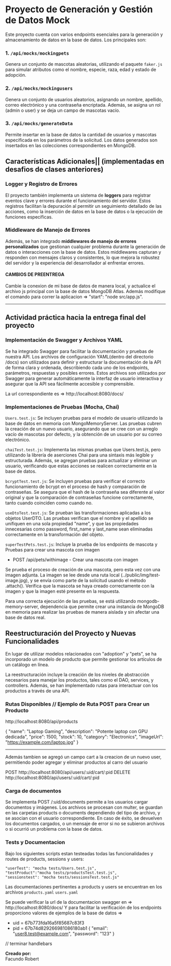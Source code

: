 # Proyecto de Generación y Gestión de Datos Mock

Este proyecto cuenta con varios endpoints esenciales para la generación y almacenamiento de datos en la base de datos. Los principales son:

### 1. **`/api/mocks/mockingpets`**  
Genera un conjunto de mascotas aleatorias, utilizando el paquete `faker.js` para simular atributos como el nombre, especie, raza, edad y estado de adopción.

### 2. **`/api/mocks/mockingusers`**  
Genera un conjunto de usuarios aleatorios, asignando un nombre, apellido, correo electrónico y una contraseña encriptada. Además, se asigna un rol (admin o user) y se deja un campo de mascotas vacío.

### 3. **`/api/mocks/generateData`**  
Permite insertar en la base de datos la cantidad de usuarios y mascotas especificada en los parámetros de la solicitud. Los datos generados son insertados en las colecciones correspondientes en MongoDB.

## Características Adicionales|| (implementadas en desafios de clases anteriores)

### Logger y Registro de Errores  
El proyecto también implementa un sistema de **loggers** para registrar eventos clave y errores durante el funcionamiento del servidor. Estos registros facilitan la depuración al permitir un seguimiento detallado de las acciones, como la inserción de datos en la base de datos o la ejecución de funciones específicas.

### Middleware de Manejo de Errores  
Además, se han integrado **middlewares de manejo de errores personalizados** que gestionan cualquier problema durante la generación de datos o interacciones con la base de datos. Estos middlewares capturan y responden con mensajes claros y consistentes, lo que mejora la robustez del servidor y la experiencia del desarrollador al enfrentar errores.

#### CAMBIOS DE PREENTREGA
Cambie la conexion de mi base de datos de manera local, y actualice el archivo js principal con la base de datos MongoDB Atlas. 
Además modifique el comando para correr la aplicacion => "start": "node src/app.js".

--------------------------

## Actividad práctica hacia la entrega final del proyecto

### Implementación de Swagger y Archivos YAML

Se ha integrado Swagger para facilitar la documentación y pruebas de nuestra API. Los archivos de configuración YAML(dentro del directorio /docs) son utilizados para definir y estructurar la documentación de la API de forma clara y ordenada, describiendo cada uno de los endpoints, parámetros, respuestas y posibles errores. Estos archivos son utilizados por Swagger para generar automáticamente la interfaz de usuario interactiva y asegurar que la API sea fácilmente accesible y comprensible. 

La url correspondiente es => http://localhost:8080/docs/

### Implementaciones de Pruebas (Mocha, Chai)

`Users.test.js`: Se incluyen pruebas para el modelo de usuario utilizando la base de datos en memoria con MongoMemoryServer. Las pruebas cubren la creación de un nuevo usuario, asegurando que se cree con un arreglo vacío de mascotas por defecto, y la obtención de un usuario por su correo electrónico.

`chaiTest.test.js`: Implementa las mismas pruebas que Users.test.js, pero utilizando la librería de aserciones Chai para una sintaxis más legible y estructurada. Además, se agregan pruebas para actualizar y eliminar un usuario, verificando que estas acciones se realicen correctamente en la base de datos.

`bcryptTest.test.js`: Se incluyen pruebas para verificar el correcto funcionamiento de bcrypt en el proceso de hash y comparación de contraseñas. Se asegura que el hash de la contraseña sea diferente al valor original y que la comparación de contraseñas funcione correctamente, tanto cuando coinciden como cuando no.

`useDtoTest.test.js`: Se prueban las transformaciones aplicadas a los objetos UserDTO. Las pruebas verifican que el nombre y el apellido se unifiquen en una sola propiedad "name", y que las propiedades innecesarias como password, first_name y last_name sean eliminadas correctamente en la transformación del objeto.

`superTestPets.test.js`: Incluye la prueba de los endpoints de mascota y Pruebas para crear una mascota con imagen

- POST /api/pets/withimage - Crear una mascota con imagen 

Se prueba el proceso de creación de una mascota, pero esta vez con una imagen adjunta. La imagen se lee desde una ruta local (../public/img/test-image.jpg), y se envía como parte de la solicitud usando el método .attach().
Verifica que la mascota se haya creado correctamente con la imagen y que la imagen esté presente en la respuesta.

Para una correcta ejecución de las pruebas, se está utilizando mongodb-memory-server, dependencia que permite crear una instancia de MongoDB en memoria para realizar las pruebas de manera aislada y sin afectar una base de datos real.

## Reestructuración del Proyecto y Nuevas Funcionalidades
En lugar de utilizar modelos relacionados con "adoption" y "pets", se ha incorporado un modelo de producto que permite gestionar los artículos de un catálogo en línea.

La reestructuración incluye la creación de los niveles de abstracción necesarios para manejar los productos, tales como el DAO, services, y controllers. Además, se han implementado rutas para interactuar con los productos a través de una API.

### Rutas Disponibles // Ejemplo de Ruta POST para Crear un Producto
http://localhost:8080/api/products 

{
    "name": "Laptop Gaming",
    "description": "Potente laptop con GPU dedicada",
    "price": 1500,
    "stock": 10,
    "category": "Electronics",
    "imageUrl": "https://example.com/laptop.jpg"
}

----------------------
Además tambien se agregó un campo cart a la creacion de un nuevo user, permitiendo poder agregar y eliminar productos al carro del usuario

POST http://localhost:8080/api/users/:uid/cart/:pid
DELETE http://localhost:8080/api/users/:uid/cart/:pid

### Carga de documentos
Se implementa POST /:uid/documents permite a los usuarios cargar documentos y imágenes. Los archivos se procesan con multer, se guardan en las carpetas products o documents dependiendo del tipo de archivo, y se asocian con el usuario correspondiente. En caso de éxito, se devuelven los documentos cargados, o un mensaje de error si no se subieron archivos o si ocurrió un problema con la base de datos.

### Tests y Documentacion
Bajo los siguientes scripts estan testeadas todas las funcionalidades y routes de products, sessions y users: 

    "userTest": "mocha tests/Users.test.js",
    "testProduct":"mocha tests/productsTest.test.js",
    "sessionstest": "mocha tests/sessionsTest.test.js"

Las documentaciones pertinentes a products y users se encuentran en los archivos 
`products.yaml`
`users.yaml`

Se puede verificar la url de la documentacion swagger en => http://localhost:8080/docs/ 
 Y para facilitar la verificación de los endpoints proporciono valores de ejemplos de la base de datos => 
- uid = 67b773fda16a5f85687c83f3
- pid = 67b74d829266981086180ab1
{
  "email": "user8.test@example.com",
  "password": "123"
}

//  terminar handlebars


**Creado por:**  
Facundo Robert